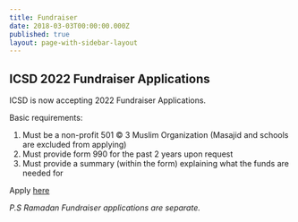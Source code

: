 ```yaml
---
title: Fundraiser
date: 2018-03-03T00:00:00.000Z
published: true
layout: page-with-sidebar-layout
---
```


## ICSD 2022 Fundraiser Applications
ICSD is now accepting 2022 Fundraiser Applications. 

Basic requirements:
 1. Must be a non-profit 501 © 3 Muslim Organization (Masajid and schools are excluded from applying)
 1. Must provide form 990 for the past 2 years upon request
 1. Must provide a summary (within the form) explaining what the funds are needed for

Apply [here](https://docs.google.com/forms/d/e/1FAIpQLScJDjZEHeH3f1CJTkYy9P_Sz3GICXuevHICvQR6Vxr7qrgbhw/viewform)

*P.S Ramadan Fundraiser applications are separate.*
